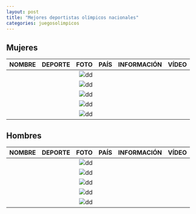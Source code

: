 ```yaml
---
layout: post
title: "Mejores deportistas olímpicos nacionales"
categories: juegosolimpicos
---
```


## Mujeres ##

|NOMBRE|DEPORTE|FOTO|PAÍS|INFORMACIÓN|VÍDEO|
|-----:|-----:|-----:|-----:|-----:|-----:|
|      |      |![dd]()|      |      |      |
|      |      |![dd]()|      |      |      |
|      |      |![dd]()|      |      |      |
|      |      |![dd]()|      |      |      |
|      |      |![dd]()|      |      |      |


## Hombres ##

|NOMBRE|DEPORTE|FOTO|PAÍS|INFORMACIÓN|VÍDEO|
|-----:|-----:|-----:|-----:|-----:|-----:|
|      |      |![dd]()|      |      |      |
|      |      |![dd]()|      |      |      |
|      |      |![dd]()|      |      |      |
|      |      |![dd]()|      |      |      |
|      |      |![dd]()|      |      |      |
